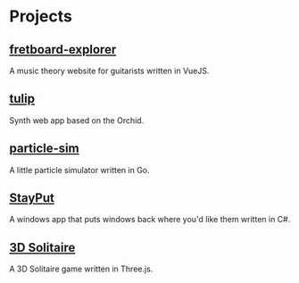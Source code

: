 # Projects

## [fretboard-explorer](https://bartsides.github.io/fretboard-explorer)
A music theory website for guitarists written in VueJS.

## [tulip](https://bartsides.github.io/tulip)
Synth web app based on the Orchid.

## [particle-sim](https://bartsides.github.io/particle-sim)
A little particle simulator written in Go.

## [StayPut](https://bartsides.github.io/StayPut)
A windows app that puts windows back where you'd like them written in C#.

## [3D Solitaire](https://bartsides.github.io/3DSolitaire)
A 3D Solitaire game written in Three.js.
